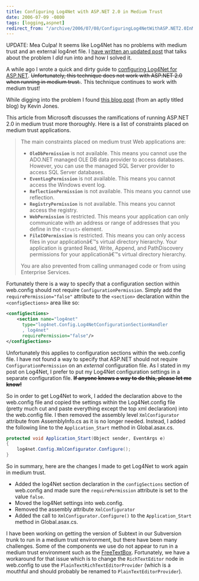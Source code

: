 ```yaml
---
title: Configuring Log4Net with ASP.NET 2.0 in Medium Trust
date: 2006-07-09 -0800
tags: [logging,aspnet]
redirect_from: "/archive/2006/07/08/ConfiguringLog4NetWithASP.NET2.0InMediumTrust.aspx/"
---
```


UPDATE: Mea Culpa! It seems like Log4Net has no problems with medium trust and an external log4net file. I [have written an updated
post](https://haacked.com/archive/2006/08/08/Log4NetAndExternalConfigurationFileInASP.NET2.0.aspx "External Config FIles and Log4Net")
that talks about the problem I *did* run into and how I solved it.

A while ago I wrote a quick and dirty guide to [configuring Log4Net for ASP.NET](https://haacked.com/archive/2005/03/07/ConfiguringLog4NetForWebApplications.aspx "Quick and Dirty").
~~Unfortunately, this technique does not work with ASP.NET 2.0 when running in medium trust.~~. This technique continues to work with medium trust!

While digging into the problem I found [this blog post](http://blogs.advantaje.com/blog/kevin/Net/2006/06/29/log4Net-and-ASP-Net-Medium-Trust.html "Log4Net and ASP.NET Medium Trust")
(from an aptly titled blog) by Kevin Jones.

This article from Microsoft discusses the ramifications of running ASP.NET 2.0 in medium trust more thoroughly. Here is a list of
constraints placed on medium trust applications.

> The main constraints placed on medium trust Web applications are:
>
> -   **`OleDbPermission`** is not available. This means you cannot use
>     the ADO.NET managed OLE DB data provider to access databases.
>     However, you can use the managed SQL Server provider to access SQL
>     Server databases.
> -   **`EventLogPermission`** is not available. This means you cannot
>     access the Windows event log.
> -   **`ReflectionPermission`** is not available. This means you cannot
>     use reflection.
> -   **`RegistryPermission`** is not available. This means you cannot
>     access the registry.
> -   **`WebPermission`** is restricted. This means your application can
>     only communicate with an address or range of addresses that you
>     define in the `<trust>` element.
> -   **`FileIOPermission`** is restricted. This means you can only
>     access files in your applicationâ€™s virtual directory hierarchy.
>     Your application is granted Read, Write, Append, and PathDiscovery
>     permissions for your applicationâ€™s virtual directory hierarchy.
>
> You are also prevented from calling unmanaged code or from using
> Enterprise Services.

Fortunately there is a way to specify that a configuration section within web.config should not require `ConfigurationPermission`. Simply add the `requirePermission="false"` attribute to the `<section>` declaration within the `<configSections>` area like so:

```xml
<configSections>
    <section name="log4net" 
      type="log4net.Config.Log4NetConfigurationSectionHandler
      , log4net"     
      requirePermission="false"/>
</configSections>
```

Unfortunately this applies to configuration sections within the web.config file. I have not found a way to specify that ASP.NET should
not require `ConfigurationPermission` on an *external* configuration file. As I stated in my post on Log4Net, I prefer to put my Log4Net configuration settings in a separate configuration file. ~~**If anyone
knows a way to do this, please let me know!**~~

So in order to get Log4Net to work, I added the declaration above to the web.config file and copied the settings within the Log4Net.config file (pretty much cut and paste everything except the top xml declaration) into the web.config file. I then removed the assembly level `XmlConfigurator` attribute from AssemblyInfo.cs as it is no longer needed. Instead, I added the following line to the `Application_Start` method in Global.asax.cs.

```csharp
protected void Application_Start(Object sender, EventArgs e)
{
    log4net.Config.XmlConfigurator.Configure();
}
```

So in summary, here are the changes I made to get Log4Net to work again in medium trust.

-   Added the log4Net section declaration in the `configSections`     section of web.config and made sure the `requirePermission`
    attribute is set to the value `false`.
-   Moved the log4Net settings into web.config.
-   Removed the assembly attribute `XmlConfigurator`
-   Added the call to `XmlConfigurator.Configure()` to the `Application_Start` method in Global.asax.cs.

I have been working on getting the version of Subtext in our Subversion trunk to run in a medium trust environment, but there have been many challenges. Some of the components we use do not appear to run in a medium trust environment such as the
[FreeTextBox](http://freetextbox.com/forums/thread/6874.aspx "FreeTextBox control"). Fortunately, we have a workaround for that issue which is to change the `RichTextEditor` node in web.config to use the `PlainTextRichTextEditorProvider` (which is a mouthful and should probably be renamed to `PlainTextEditorProvider`).
